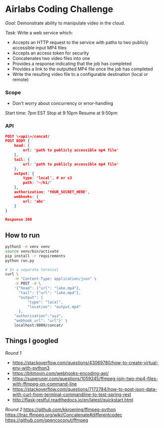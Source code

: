 # Airlabs Coding Challenge

*Goal:* Demonstrate ability to manipulate video in the cloud.

*Task:*
Write a web service which:
- Accepts an HTTP request to the service with paths to two publicly accessible input MP4 files
- Accepts an access token for security
- Concatenates two video files into one
- Provides a response indicating that the job has completed
- Provides a link to the outputted MP4 file once the job has completed
- Write the resulting video file to a configurable destination (local or remote)

### Scope
- Don't worry about concurrency or error-handling

Start time: 7pm EST
Stop at 9:10pm
Resume at 9:50pm

### API
```json
POST \<api\>/concat/
POST BODY {
    head: {
        url: 'path to publicly accessible mp4 file'
    },
    tail: {
        url: 'path to publicly accessible mp4 file'
    },
    output: {
        type: 'local', # or s3
        path: '~/hi/'
    },
    authorization: 'YOUR_SECRET_HERE',
    webhooks: {
        url: 'abc'
    }
}

Response 200
```

## How to run

```sh
python3 -m venv venv
source venv/bin/activate
pip install -r requirements
python run.py

# In a separate terminal
curl \
    -H "Content-Type: application/json" \
    -X POST -d \
    '{"head": {"url": "lake.mp4"}, 
      "tail": {"url": "lake.mp4"}, 
      "output": { 
          "type": "local", 
          "location": "output.mp4" 
      },
    "authorization":"xyz",
    "webhook_url": "url"}' \
    localhost:9009/concat/
```



## Things I googled
*Round 1*
* https://stackoverflow.com/questions/43069780/how-to-create-virtual-env-with-python3
* https://bitmovin.com/webhooks-encoding-api/
* https://superuser.com/questions/1059245/ffmpeg-join-two-mp4-files-with-ffmpeg-on-command-line
* https://stackoverflow.com/questions/7172784/how-to-post-json-data-with-curl-from-terminal-commandline-to-test-spring-rest
* http://flask-restful.readthedocs.io/en/latest/quickstart.html


*Round 2*
https://github.com/kkroening/ffmpeg-python
https://trac.ffmpeg.org/wiki/Concatenate#differentcodec
https://github.com/opencoconut/ffmpeg
